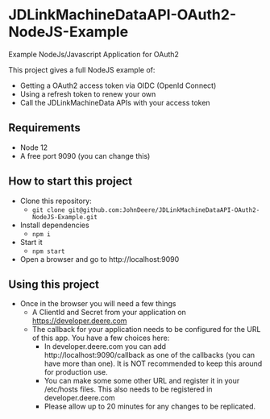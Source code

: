 # JDLinkMachineDataAPI-OAuth2-NodeJS-Example
Example NodeJs/Javascript Application for OAuth2

This project gives a full NodeJS example of:
   * Getting a OAuth2 access token via OIDC (OpenId Connect)
   * Using a refresh token to renew your own
   * Call the JDLinkMachineData APIs with your access token
   
## Requirements
* Node 12
* A free port 9090 (you can change this)
   
## How to start this project
* Clone this repository:
    * ```git clone git@github.com:JohnDeere/JDLinkMachineDataAPI-OAuth2-NodeJS-Example.git```
* Install dependencies
    * ```npm i```
* Start it
    * ```npm start```
* Open a browser and go to http://localhost:9090

## Using this project
* Once in the browser you will need a few things
   * A ClientId and Secret from your application on https://developer.deere.com 
   * The callback for your application needs to be configured for the URL of this app. You have a few choices here:
      * In  developer.deere.com you can add http://localhost:9090/callback as one of the callbacks  (you can have more than one). It is NOT recommended to keep this around for production use.
      * You can make some some other URL and register it in your /etc/hosts files. This also needs to be registered in developer.deere.com
      * Please allow up to 20 minutes for any changes to be replicated.
